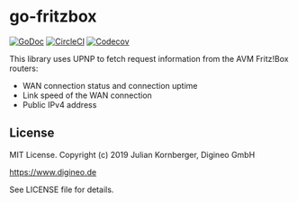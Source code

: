# go-fritzbox

[![GoDoc][godoc-badge]][godoc]
[![CircleCI](https://circleci.com/gh/digineo/go-fritzbox/tree/master.svg?style=shield)](https://circleci.com/gh/digineo/go-fritzbox/tree/master)
[![Codecov](http://codecov.io/github/digineo/go-fritzbox/coverage.svg?branch=master)](http://codecov.io/github/digineo/go-fritzbox?branch=master)


[godoc]:       https://godoc.org/github.com/digineo/go-fritzbox
[godoc-badge]: https://godoc.org/github.com/digineo/go-fritzbox?status.svg


This library uses UPNP to fetch request information from the AVM Fritz!Box routers:

* WAN connection status and connection uptime
* Link speed of the WAN connection
* Public IPv4 address


## License

MIT License. Copyright (c) 2019 Julian Kornberger, Digineo GmbH

<https://www.digineo.de>

See LICENSE file for details.
